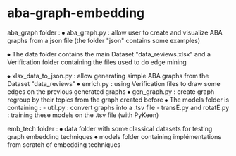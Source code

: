 # aba-graph-embedding

aba_graph folder : 
⦁	aba_graph.py : allow user to create and visualize ABA graphs from a json file (the folder "json" contains some examples)

⦁	The data folder contains the main Dataset "data_reviews.xlsx" and a Verification folder containing the files used to do edge mining 

⦁	xlsx_data_to_json.py : allow generating simple ABA graphs from the Dataset "data_reviews"
⦁	enrich.py : using Verification files to draw some edges on the previous generated graphs 
⦁	gen_graph.py : create graph regroup by their topics from the graph created before
⦁	The models folder is containing : 
	- util.py : convert graphs into a .tsv file 
	- transE.py and rotatE.py : training these models on the .tsv file (with PyKeen)


emb_tech folder : 
⦁	data folder with some classical datasets for testing graph embedding techniques 
⦁	models folder containing implémentations from scratch of embedding techniques 

